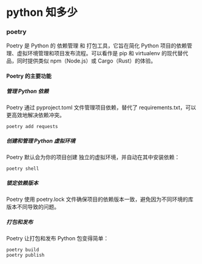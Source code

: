 # python 知多少


### poetry


Poetry 是 Python 的 依赖管理 和 打包工具，它旨在简化 Python 项目的依赖管理、虚拟环境管理和项目发布流程。可以看作是 pip 和 virtualenv 的现代替代品，同时提供类似 npm（Node.js）或 Cargo（Rust）的体验。


#### Poetry 的主要功能

##### 管理 Python 依赖

Poetry 通过 pyproject.toml 文件管理项目依赖，替代了 requirements.txt，可以更高效地解决依赖冲突。

```shell
poetry add requests
```

##### 创建和管理 Python 虚拟环境

Poetry 默认会为你的项目创建 独立的虚拟环境，并自动在其中安装依赖：

```shell
poetry shell
```


##### 锁定依赖版本

Poetry 使用 poetry.lock 文件确保项目的依赖版本一致，避免因为不同环境的库版本不同导致的问题。

##### 打包和发布

Poetry 让打包和发布 Python 包变得简单：


```shell
poetry build
poetry publish
```

